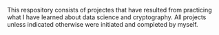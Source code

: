 This respository consists of projectes that have resulted from 
practicing what I have learned about data science and cryptography.
All projects unless indicated otherwise were initiated and completed
by myself.
